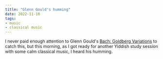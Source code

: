 ```yaml
---
title: "Glenn Gould's humming"
date: 2022-11-10
tags:
- music
- classical music
---
```

I never paid enough attention to Glenn Gould's [Bach: Goldberg Variations](https://www.youtube.com/watch?v=ktwqfgeOOsg) to catch this, but this morning, as I got ready for another Yiddish study session with some calm classical music, I heard his humming.